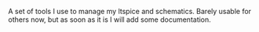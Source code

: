 A set of tools I use to manage my ltspice and schematics. Barely usable for others now, but as soon as it is I will add
some documentation.

